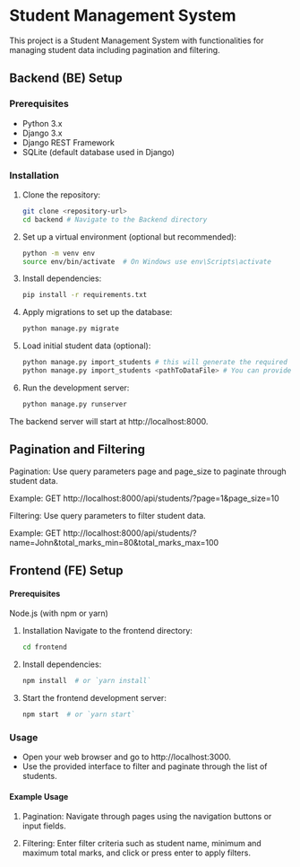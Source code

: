 # Student Management System

This project is a Student Management System with functionalities for managing student data including pagination and filtering.

## Backend (BE) Setup

### Prerequisites

- Python 3.x
- Django 3.x
- Django REST Framework
- SQLite (default database used in Django)


### Installation

1. Clone the repository:

   ```bash
   git clone <repository-url>
   cd backend # Navigate to the Backend directory
2. Set up a virtual environment (optional but recommended):
    ```bash
    python -m venv env
    source env/bin/activate  # On Windows use env\Scripts\activate

3. Install dependencies:
    ```bash 
   pip install -r requirements.txt

4. Apply migrations to set up the database:
    ```bash 
   python manage.py migrate
    
5. Load initial student data (optional):
    ```bash 
   python manage.py import_students # this will generate the required csvfile
   python manage.py import_students <pathToDataFile> # You can provide the custom CSV or JSON data file. coulmns are [name, total_marks]
    
6. Run the development server:
    ```bash 
   python manage.py runserver
The backend server will start at http://localhost:8000.

## Pagination and Filtering
Pagination: Use query parameters page and page_size to paginate through student data.

Example:
    GET http://localhost:8000/api/students/?page=1&page_size=10

Filtering: Use query parameters to filter student data.

Example:
GET http://localhost:8000/api/students/?name=John&total_marks_min=80&total_marks_max=100

## Frontend (FE) Setup
#### Prerequisites
Node.js (with npm or yarn)
1.  Installation
Navigate to the frontend directory:
    ```bash 
    cd frontend

2. Install dependencies:
    ```bash 
    npm install  # or `yarn install`
3. Start the frontend development server:
    ```bash 
    npm start  # or `yarn start`
### Usage
- Open your web browser and go to http://localhost:3000.
- Use the provided interface to filter and paginate through the list of students.
#### Example Usage
1. Pagination: Navigate through pages using the navigation buttons or input fields.

2. Filtering: Enter filter criteria such as student name, minimum and maximum total marks, and click or press enter to apply filters.





